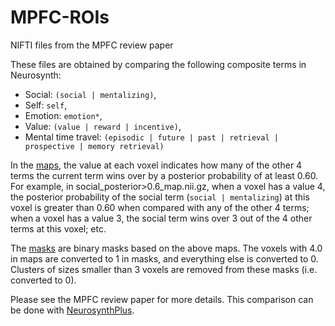 # MPFC-ROIs
NIFTI files from the MPFC review paper

These files are obtained by comparing the following composite terms in Neurosynth:
- Social: `(social | mentalizing)`,
- Self: `self`,
- Emotion: `emotion*`,
- Value: `(value | reward | incentive)`,
- Mental time travel: `(episodic | future | past | retrieval | prospective | memory retrieval)`

In the [maps](https://github.com/MetaD/MPFC-ROIs/maps), the value at each voxel indicates how many of the other 4 terms the current term wins over by a posterior probability of at least 0.60. For example, in social_posterior>0.6_map.nii.gz, when a voxel has a value 4, the posterior probability of the social term (`social | mentalizing`) at this voxel is greater than 0.60 when compared with any of the other 4 terms; when a voxel has a value 3, the social term wins over 3 out of the 4 other terms at this voxel; etc.

The [masks](https://github.com/MetaD/MPFC-ROIs/masks) are binary masks based on the above maps. The voxels with 4.0 in maps are converted to 1 in masks, and everything else is converted to 0. Clusters of sizes smaller than 3 voxels are removed from these masks (i.e. converted to 0).

Please see the MPFC review paper for more details. This comparison can be done with [NeurosynthPlus](https://github.com/MetaD/neurosynthPlus).
